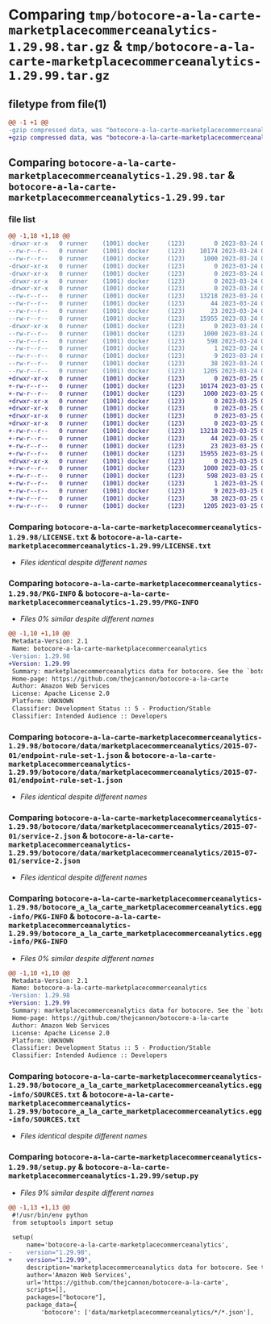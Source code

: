 # Comparing `tmp/botocore-a-la-carte-marketplacecommerceanalytics-1.29.98.tar.gz` & `tmp/botocore-a-la-carte-marketplacecommerceanalytics-1.29.99.tar.gz`

## filetype from file(1)

```diff
@@ -1 +1 @@
-gzip compressed data, was "botocore-a-la-carte-marketplacecommerceanalytics-1.29.98.tar", last modified: Fri Mar 24 01:24:33 2023, max compression
+gzip compressed data, was "botocore-a-la-carte-marketplacecommerceanalytics-1.29.99.tar", last modified: Sat Mar 25 01:22:59 2023, max compression
```

## Comparing `botocore-a-la-carte-marketplacecommerceanalytics-1.29.98.tar` & `botocore-a-la-carte-marketplacecommerceanalytics-1.29.99.tar`

### file list

```diff
@@ -1,18 +1,18 @@
-drwxr-xr-x   0 runner    (1001) docker     (123)        0 2023-03-24 01:24:33.326078 botocore-a-la-carte-marketplacecommerceanalytics-1.29.98/
--rw-r--r--   0 runner    (1001) docker     (123)    10174 2023-03-24 01:24:33.000000 botocore-a-la-carte-marketplacecommerceanalytics-1.29.98/LICENSE.txt
--rw-r--r--   0 runner    (1001) docker     (123)     1000 2023-03-24 01:24:33.326078 botocore-a-la-carte-marketplacecommerceanalytics-1.29.98/PKG-INFO
-drwxr-xr-x   0 runner    (1001) docker     (123)        0 2023-03-24 01:24:33.326078 botocore-a-la-carte-marketplacecommerceanalytics-1.29.98/botocore/
-drwxr-xr-x   0 runner    (1001) docker     (123)        0 2023-03-24 01:24:33.326078 botocore-a-la-carte-marketplacecommerceanalytics-1.29.98/botocore/data/
-drwxr-xr-x   0 runner    (1001) docker     (123)        0 2023-03-24 01:24:33.326078 botocore-a-la-carte-marketplacecommerceanalytics-1.29.98/botocore/data/marketplacecommerceanalytics/
-drwxr-xr-x   0 runner    (1001) docker     (123)        0 2023-03-24 01:24:33.326078 botocore-a-la-carte-marketplacecommerceanalytics-1.29.98/botocore/data/marketplacecommerceanalytics/2015-07-01/
--rw-r--r--   0 runner    (1001) docker     (123)    13218 2023-03-24 01:23:57.000000 botocore-a-la-carte-marketplacecommerceanalytics-1.29.98/botocore/data/marketplacecommerceanalytics/2015-07-01/endpoint-rule-set-1.json
--rw-r--r--   0 runner    (1001) docker     (123)       44 2023-03-24 01:23:57.000000 botocore-a-la-carte-marketplacecommerceanalytics-1.29.98/botocore/data/marketplacecommerceanalytics/2015-07-01/examples-1.json
--rw-r--r--   0 runner    (1001) docker     (123)       23 2023-03-24 01:23:57.000000 botocore-a-la-carte-marketplacecommerceanalytics-1.29.98/botocore/data/marketplacecommerceanalytics/2015-07-01/paginators-1.json
--rw-r--r--   0 runner    (1001) docker     (123)    15955 2023-03-24 01:23:57.000000 botocore-a-la-carte-marketplacecommerceanalytics-1.29.98/botocore/data/marketplacecommerceanalytics/2015-07-01/service-2.json
-drwxr-xr-x   0 runner    (1001) docker     (123)        0 2023-03-24 01:24:33.326078 botocore-a-la-carte-marketplacecommerceanalytics-1.29.98/botocore_a_la_carte_marketplacecommerceanalytics.egg-info/
--rw-r--r--   0 runner    (1001) docker     (123)     1000 2023-03-24 01:24:33.000000 botocore-a-la-carte-marketplacecommerceanalytics-1.29.98/botocore_a_la_carte_marketplacecommerceanalytics.egg-info/PKG-INFO
--rw-r--r--   0 runner    (1001) docker     (123)      598 2023-03-24 01:24:33.000000 botocore-a-la-carte-marketplacecommerceanalytics-1.29.98/botocore_a_la_carte_marketplacecommerceanalytics.egg-info/SOURCES.txt
--rw-r--r--   0 runner    (1001) docker     (123)        1 2023-03-24 01:24:33.000000 botocore-a-la-carte-marketplacecommerceanalytics-1.29.98/botocore_a_la_carte_marketplacecommerceanalytics.egg-info/dependency_links.txt
--rw-r--r--   0 runner    (1001) docker     (123)        9 2023-03-24 01:24:33.000000 botocore-a-la-carte-marketplacecommerceanalytics-1.29.98/botocore_a_la_carte_marketplacecommerceanalytics.egg-info/top_level.txt
--rw-r--r--   0 runner    (1001) docker     (123)       38 2023-03-24 01:24:33.326078 botocore-a-la-carte-marketplacecommerceanalytics-1.29.98/setup.cfg
--rw-r--r--   0 runner    (1001) docker     (123)     1205 2023-03-24 01:24:33.000000 botocore-a-la-carte-marketplacecommerceanalytics-1.29.98/setup.py
+drwxr-xr-x   0 runner    (1001) docker     (123)        0 2023-03-25 01:22:59.292533 botocore-a-la-carte-marketplacecommerceanalytics-1.29.99/
+-rw-r--r--   0 runner    (1001) docker     (123)    10174 2023-03-25 01:22:59.000000 botocore-a-la-carte-marketplacecommerceanalytics-1.29.99/LICENSE.txt
+-rw-r--r--   0 runner    (1001) docker     (123)     1000 2023-03-25 01:22:59.292533 botocore-a-la-carte-marketplacecommerceanalytics-1.29.99/PKG-INFO
+drwxr-xr-x   0 runner    (1001) docker     (123)        0 2023-03-25 01:22:59.292533 botocore-a-la-carte-marketplacecommerceanalytics-1.29.99/botocore/
+drwxr-xr-x   0 runner    (1001) docker     (123)        0 2023-03-25 01:22:59.292533 botocore-a-la-carte-marketplacecommerceanalytics-1.29.99/botocore/data/
+drwxr-xr-x   0 runner    (1001) docker     (123)        0 2023-03-25 01:22:59.292533 botocore-a-la-carte-marketplacecommerceanalytics-1.29.99/botocore/data/marketplacecommerceanalytics/
+drwxr-xr-x   0 runner    (1001) docker     (123)        0 2023-03-25 01:22:59.292533 botocore-a-la-carte-marketplacecommerceanalytics-1.29.99/botocore/data/marketplacecommerceanalytics/2015-07-01/
+-rw-r--r--   0 runner    (1001) docker     (123)    13218 2023-03-25 01:22:12.000000 botocore-a-la-carte-marketplacecommerceanalytics-1.29.99/botocore/data/marketplacecommerceanalytics/2015-07-01/endpoint-rule-set-1.json
+-rw-r--r--   0 runner    (1001) docker     (123)       44 2023-03-25 01:22:12.000000 botocore-a-la-carte-marketplacecommerceanalytics-1.29.99/botocore/data/marketplacecommerceanalytics/2015-07-01/examples-1.json
+-rw-r--r--   0 runner    (1001) docker     (123)       23 2023-03-25 01:22:12.000000 botocore-a-la-carte-marketplacecommerceanalytics-1.29.99/botocore/data/marketplacecommerceanalytics/2015-07-01/paginators-1.json
+-rw-r--r--   0 runner    (1001) docker     (123)    15955 2023-03-25 01:22:12.000000 botocore-a-la-carte-marketplacecommerceanalytics-1.29.99/botocore/data/marketplacecommerceanalytics/2015-07-01/service-2.json
+drwxr-xr-x   0 runner    (1001) docker     (123)        0 2023-03-25 01:22:59.292533 botocore-a-la-carte-marketplacecommerceanalytics-1.29.99/botocore_a_la_carte_marketplacecommerceanalytics.egg-info/
+-rw-r--r--   0 runner    (1001) docker     (123)     1000 2023-03-25 01:22:59.000000 botocore-a-la-carte-marketplacecommerceanalytics-1.29.99/botocore_a_la_carte_marketplacecommerceanalytics.egg-info/PKG-INFO
+-rw-r--r--   0 runner    (1001) docker     (123)      598 2023-03-25 01:22:59.000000 botocore-a-la-carte-marketplacecommerceanalytics-1.29.99/botocore_a_la_carte_marketplacecommerceanalytics.egg-info/SOURCES.txt
+-rw-r--r--   0 runner    (1001) docker     (123)        1 2023-03-25 01:22:59.000000 botocore-a-la-carte-marketplacecommerceanalytics-1.29.99/botocore_a_la_carte_marketplacecommerceanalytics.egg-info/dependency_links.txt
+-rw-r--r--   0 runner    (1001) docker     (123)        9 2023-03-25 01:22:59.000000 botocore-a-la-carte-marketplacecommerceanalytics-1.29.99/botocore_a_la_carte_marketplacecommerceanalytics.egg-info/top_level.txt
+-rw-r--r--   0 runner    (1001) docker     (123)       38 2023-03-25 01:22:59.292533 botocore-a-la-carte-marketplacecommerceanalytics-1.29.99/setup.cfg
+-rw-r--r--   0 runner    (1001) docker     (123)     1205 2023-03-25 01:22:59.000000 botocore-a-la-carte-marketplacecommerceanalytics-1.29.99/setup.py
```

### Comparing `botocore-a-la-carte-marketplacecommerceanalytics-1.29.98/LICENSE.txt` & `botocore-a-la-carte-marketplacecommerceanalytics-1.29.99/LICENSE.txt`

 * *Files identical despite different names*

### Comparing `botocore-a-la-carte-marketplacecommerceanalytics-1.29.98/PKG-INFO` & `botocore-a-la-carte-marketplacecommerceanalytics-1.29.99/PKG-INFO`

 * *Files 0% similar despite different names*

```diff
@@ -1,10 +1,10 @@
 Metadata-Version: 2.1
 Name: botocore-a-la-carte-marketplacecommerceanalytics
-Version: 1.29.98
+Version: 1.29.99
 Summary: marketplacecommerceanalytics data for botocore. See the `botocore-a-la-carte` package for more info.
 Home-page: https://github.com/thejcannon/botocore-a-la-carte
 Author: Amazon Web Services
 License: Apache License 2.0
 Platform: UNKNOWN
 Classifier: Development Status :: 5 - Production/Stable
 Classifier: Intended Audience :: Developers
```

### Comparing `botocore-a-la-carte-marketplacecommerceanalytics-1.29.98/botocore/data/marketplacecommerceanalytics/2015-07-01/endpoint-rule-set-1.json` & `botocore-a-la-carte-marketplacecommerceanalytics-1.29.99/botocore/data/marketplacecommerceanalytics/2015-07-01/endpoint-rule-set-1.json`

 * *Files identical despite different names*

### Comparing `botocore-a-la-carte-marketplacecommerceanalytics-1.29.98/botocore/data/marketplacecommerceanalytics/2015-07-01/service-2.json` & `botocore-a-la-carte-marketplacecommerceanalytics-1.29.99/botocore/data/marketplacecommerceanalytics/2015-07-01/service-2.json`

 * *Files identical despite different names*

### Comparing `botocore-a-la-carte-marketplacecommerceanalytics-1.29.98/botocore_a_la_carte_marketplacecommerceanalytics.egg-info/PKG-INFO` & `botocore-a-la-carte-marketplacecommerceanalytics-1.29.99/botocore_a_la_carte_marketplacecommerceanalytics.egg-info/PKG-INFO`

 * *Files 0% similar despite different names*

```diff
@@ -1,10 +1,10 @@
 Metadata-Version: 2.1
 Name: botocore-a-la-carte-marketplacecommerceanalytics
-Version: 1.29.98
+Version: 1.29.99
 Summary: marketplacecommerceanalytics data for botocore. See the `botocore-a-la-carte` package for more info.
 Home-page: https://github.com/thejcannon/botocore-a-la-carte
 Author: Amazon Web Services
 License: Apache License 2.0
 Platform: UNKNOWN
 Classifier: Development Status :: 5 - Production/Stable
 Classifier: Intended Audience :: Developers
```

### Comparing `botocore-a-la-carte-marketplacecommerceanalytics-1.29.98/botocore_a_la_carte_marketplacecommerceanalytics.egg-info/SOURCES.txt` & `botocore-a-la-carte-marketplacecommerceanalytics-1.29.99/botocore_a_la_carte_marketplacecommerceanalytics.egg-info/SOURCES.txt`

 * *Files identical despite different names*

### Comparing `botocore-a-la-carte-marketplacecommerceanalytics-1.29.98/setup.py` & `botocore-a-la-carte-marketplacecommerceanalytics-1.29.99/setup.py`

 * *Files 9% similar despite different names*

```diff
@@ -1,13 +1,13 @@
 #!/usr/bin/env python
 from setuptools import setup
 
 setup(
     name='botocore-a-la-carte-marketplacecommerceanalytics',
-    version="1.29.98",
+    version="1.29.99",
     description='marketplacecommerceanalytics data for botocore. See the `botocore-a-la-carte` package for more info.',
     author='Amazon Web Services',
     url='https://github.com/thejcannon/botocore-a-la-carte',
     scripts=[],
     packages=["botocore"],
     package_data={
         'botocore': ['data/marketplacecommerceanalytics/*/*.json'],
```

